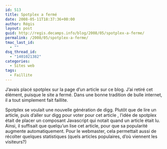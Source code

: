```yaml
---
id: 513
title: Spotplex a fermé
date: 2008-05-11T18:37:36+00:00
author: Régis
layout: post
guid: http://regis.decamps.info/blog/2008/05/spotplex-a-ferme/
permalink: /2008/05/spotplex-a-ferme/
tmac_last_id:
  - ""
dsq_thread_id:
  - "1401021382"
categories:
  - Sites web
tags:
  - Faillite
---
```

J’avais placé spotplex sur la page d’un article sur ce blog. J’ai retiré cet élément, puisque le site a fermé. Dans une bonne tradition de bulle internet, il a tout simplement fait faillite.

Spotplex se voulait une nouvelle génération de digg. Plutôt que de lire un article, puis d’aller sur digg pour voter pour cet article , l’idée de spotplex était de placer un composant Javascript qui notait quand un article était lu. Ainsi, il suffisait que quelqu’un lise cet article, pour que sa popularité augmente automatiquement. Pour le webmaster, cela permettait aussi de récolter quelques statistiques (quels articles populaires, d’où viennent les visiteurs?)
